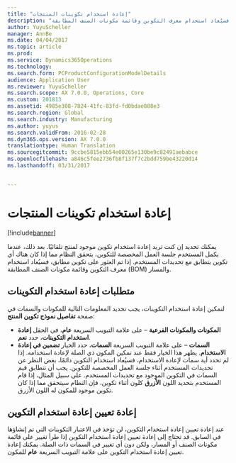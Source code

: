```yaml
---
title: "إعادة استخدام تكوينات المنتجات"
description: "يمكنك تحديد إن كنت تريد إعادة استخدام تكوين موجود لمنتج تلقائيًا. بعد ذلك، عندما يكمل المستخدم جلسة العمل المخصصة للتكوين، يتحقق النظام مما إذا كان هناك أي تكوين يتطابق مع تحديدات المستخدم. إذا تم العثور على تكوين مطابق، فسيُعاد استخدام معرف التكوين وقائمة مكونات الصنف المطابقة (BOM) والمسار."
author: YuyuScheller
manager: AnnBe
ms.date: 04/04/2017
ms.topic: article
ms.prod: 
ms.service: Dynamics365Operations
ms.technology: 
ms.search.form: PCProductConfigurationModelDetails
audience: Application User
ms.reviewer: YuyuScheller
ms.search.scope: AX 7.0.0, Operations, Core
ms.custom: 201813
ms.assetid: 4985e308-7824-41fc-83fd-fd0bdae888e3
ms.search.region: Global
ms.search.industry: Manufacturing
ms.author: yuyus
ms.search.validFrom: 2016-02-28
ms.dyn365.ops.version: AX 7.0.0
translationtype: Human Translation
ms.sourcegitcommit: 9ccbe5815ebb54e00265e130be9c82491aebabce
ms.openlocfilehash: a846c5fee2736fb8f137f7c2bdd759be43220d14
ms.lasthandoff: 03/31/2017


---
```


# <a name="reuse-product-configurations"></a>إعادة استخدام تكوينات المنتجات

[!include[banner](../includes/banner.md)]


يمكنك تحديد إن كنت تريد إعادة استخدام تكوين موجود لمنتج تلقائيًا. بعد ذلك، عندما يكمل المستخدم جلسة العمل المخصصة للتكوين، يتحقق النظام مما إذا كان هناك أي تكوين يتطابق مع تحديدات المستخدم. إذا تم العثور على تكوين مطابق، فسيُعاد استخدام معرف التكوين وقائمة مكونات الصنف المطابقة (BOM) والمسار.

<a name="requirements-for-reusing-configurations"></a>متطلبات إعادة استخدام التكوينات
---------------------------------------

لتمكين إعادة استخدام التكوينات، يجب تحديد المعلومات التالية للمكونات والسمات في صفحة **تفاصيل نموذج تكوين المنتج‬**:

-   **المكونات والمكونات الفرعية** – على علامة التبويب السريعة **عام**، في الحقل **إعادة استخدام التكوينات**، حدد **نعم**.
-   **السمات** – على علامة التبويب السريعة **السمات**، حدد الخيار **تضمين في إعادة الاستخدام‬**. يظهر هذا الخيار فقط عند تمكين المكون ذي الصلة لإعادة استخدامه. إذا لم تحدد أية سمات لإعادة الاستخدام، فسيُعاد استخدام التكوين دائمًا، بغض النظر عن تحديدات المستخدم أثناء جلسة العمل المخصصة للتكوين. يجب أن تتطابق قيم السمات في التكوين الموجود مع تحديدات المستخدم. على سبيل المثال، إذا قام المستخدم بتحديد اللون **الأزرق** كلون أثناء تكوين، فإن النظام سيتحقق مما إذا كان تكوين موجود للمكون له اللون الأزرق.

## <a name="resetting-configuration-reuse"></a>إعادة تعيين إعادة استخدام التكوين
عند إعادة تعيين إعادة استخدام التكوين، لن تؤخذ في الاعتبار التكوينات التي تم إنشاؤها في السابق. قد تحتاج إلى إعادة تعيين إعادة استخدام التكوين إذا طرأ تغيير على قائمة مكونات الصنف أو المسار، ولكن دون أي تغيير في السمات ذات الصلة. يمكنك إعادة تعيين إعادة استخدام التكوين على علامة التبويب السريعة **عام** للمكون.





